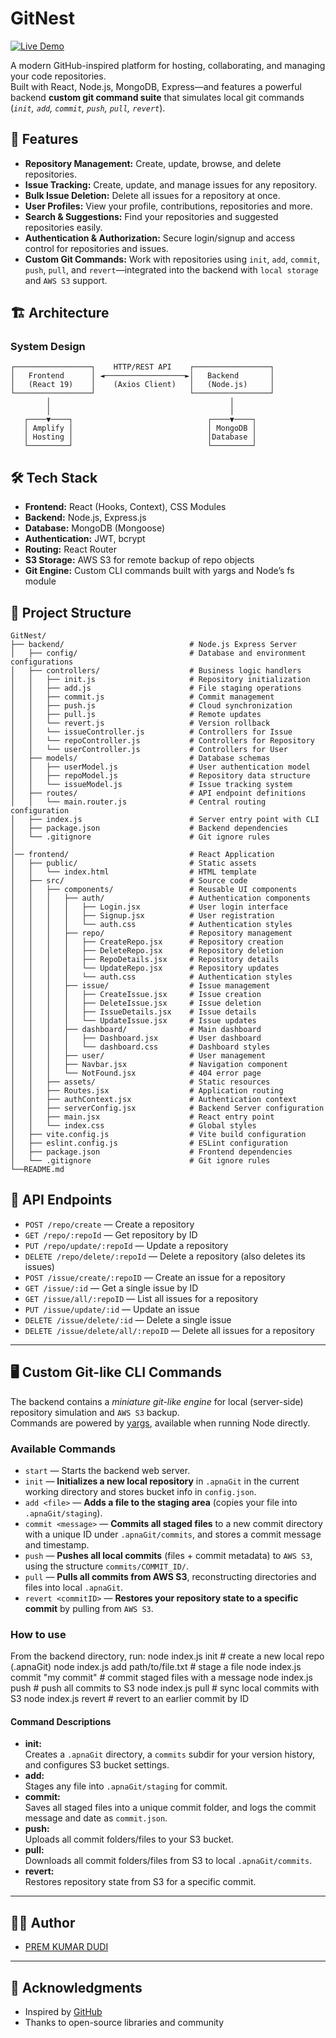 # GitNest

[![Live Demo](https://img.shields.io/badge/Live-Demo-success)](https://main.dq1ol2kvxe1w3.amplifyapp.com/)

A modern GitHub-inspired platform for hosting, collaborating, and managing your code repositories.  
Built with React, Node.js, MongoDB, Express—and features a powerful backend **custom git command suite** that simulates local git commands (_`init`, `add`, `commit`, `push`, `pull`, `revert`_).

## 🚀 Features

- **Repository Management:** Create, update, browse, and delete repositories.
- **Issue Tracking:** Create, update, and manage issues for any repository.
- **Bulk Issue Deletion:** Delete all issues for a repository at once.
- **User Profiles:** View your profile, contributions, repositories and more.
- **Search & Suggestions:** Find your repositories and suggested repositories easily.
- **Authentication & Authorization:** Secure login/signup and access control for repositories and issues.
- **Custom Git Commands:** Work with repositories using `init`, `add`, `commit`, `push`, `pull`, and `revert`—integrated into the backend with
  `local storage` and `AWS S3` support.

## 🏗️ Architecture

### System Design

```
┌─────────────────┐    HTTP/REST API    ┌─────────────────┐
│   Frontend      │ ◄──────────────────►│   Backend       │
│   (React 19)    │    (Axios Client)   │   (Node.js)     │
└─────────────────┘                     └─────────────────┘
        │                                        │
        │                                        │
   ┌────▼────┐                              ┌────▼────┐
   │ Amplify │                              │ MongoDB │
   │ Hosting │                              │Database │
   └─────────┘                              └─────────┘
```

## 🛠️ Tech Stack

- **Frontend:** React (Hooks, Context), CSS Modules
- **Backend:** Node.js, Express.js
- **Database:** MongoDB (Mongoose)
- **Authentication:** JWT, bcrypt
- **Routing:** React Router
- **S3 Storage:** AWS S3 for remote backup of repo objects
- **Git Engine:** Custom CLI commands built with yargs and Node’s fs module

## 📁 Project Structure

```
GitNest/
├── backend/                            # Node.js Express Server
│   ├── config/                         # Database and environment configurations
│   ├── controllers/                    # Business logic handlers
│   │   ├── init.js                     # Repository initialization
│   │   ├── add.js                      # File staging operations
│   │   ├── commit.js                   # Commit management
│   │   ├── push.js                     # Cloud synchronization
│   │   ├── pull.js                     # Remote updates
│   │   └── revert.js                   # Version rollback
│   │   └── issueController.js          # Controllers for Issue
│   │   └── repoController.js           # Controllers for Repository
│   │   └── userController.js           # Controllers for User
│   ├── models/                         # Database schemas
│   │   ├── userModel.js                # User authentication model
│   │   ├── repoModel.js                # Repository data structure
│   │   └── issueModel.js               # Issue tracking system
│   ├── routes/                         # API endpoint definitions
│   │   └── main.router.js              # Central routing configuration
│   ├── index.js                        # Server entry point with CLI
│   ├── package.json                    # Backend dependencies
│   └── .gitignore                      # Git ignore rules
│
│── frontend/                           # React Application
│   ├── public/                         # Static assets
│   │   └── index.html                  # HTML template
│   ├── src/                            # Source code
│   │   ├── components/                 # Reusable UI components
│   │   │   ├── auth/                   # Authentication components
│   │   │   │   ├── Login.jsx           # User login interface
│   │   │   │   ├── Signup.jsx          # User registration
│   │   │   │   └── auth.css            # Authentication styles
│   │   │   ├── repo/                   # Repository management
│   │   │   │   ├── CreateRepo.jsx      # Repository creation
│   │   │   │   ├── DeleteRepo.jsx      # Repository deletion
│   │   │   │   ├── RepoDetails.jsx     # Repository details
│   │   │   │   └── UpdateRepo.jsx      # Repository updates
│   │   │   │   └── auth.css            # Authentication styles
│   │   │   ├── issue/                  # Issue management
│   │   │   │   ├── CreateIssue.jsx     # Issue creation
│   │   │   │   ├── DeleteIssue.jsx     # Issue deletion
│   │   │   │   ├── IssueDetails.jsx    # Issue details
│   │   │   │   └── UpdateIssue.jsx     # Issue updates
│   │   │   ├── dashboard/              # Main dashboard
│   │   │   │   ├── Dashboard.jsx       # User dashboard
│   │   │   │   └── dashboard.css       # Dashboard styles
│   │   │   ├── user/                   # User management
│   │   │   ├── Navbar.jsx              # Navigation component
│   │   │   └── NotFound.jsx            # 404 error page
│   │   ├── assets/                     # Static resources
│   │   ├── Routes.jsx                  # Application routing
│   │   ├── authContext.jsx             # Authentication context
│   │   ├── serverConfig.jsx            # Backend Server configuration
│   │   ├── main.jsx                    # React entry point
│   │   └── index.css                   # Global styles
│   ├── vite.config.js                  # Vite build configuration
│   ├── eslint.config.js                # ESLint configuration
│   ├── package.json                    # Frontend dependencies
│   └── .gitignore                      # Git ignore rules
└──README.md
```

## 📄 API Endpoints

- `POST /repo/create` — Create a repository
- `GET /repo/:repoId` — Get repository by ID
- `PUT /repo/update/:repoId` — Update a repository
- `DELETE /repo/delete/:repoId` — Delete a repository (also deletes its issues)
- `POST /issue/create/:repoID` — Create an issue for a repository
- `GET /issue/:id` — Get a single issue by ID
- `GET /issue/all/:repoID` — List all issues for a repository
- `PUT /issue/update/:id` — Update an issue
- `DELETE /issue/delete/:id` — Delete a single issue
- `DELETE /issue/delete/all/:repoID` — Delete all issues for a repository

---

## 🖥 Custom Git-like CLI Commands

The backend contains a _miniature git-like engine_ for local (server-side) repository simulation and `AWS S3` backup.  
Commands are powered by [yargs](https://github.com/yargs/yargs), available when running Node directly.

### **Available Commands**

- `start` — Starts the backend web server.
- `init` — **Initializes a new local repository** in `.apnaGit` in the current working directory and stores bucket info in `config.json`.
- `add <file>` — **Adds a file to the staging area** (copies your file into `.apnaGit/staging`).
- `commit <message>` — **Commits all staged files** to a new commit directory with a unique ID under `.apnaGit/commits`, and stores a commit message and timestamp.
- `push` — **Pushes all local commits** (files + commit metadata) to `AWS S3`, using the structure `commits/COMMIT_ID/`.
- `pull` — **Pulls all commits from AWS S3**, reconstructing directories and files into local `.apnaGit`.
- `revert <commitID>` — **Restores your repository state to a specific commit** by pulling from `AWS S3`.

### **How to use**

From the backend directory, run:
node index.js init # create a new local repo (.apnaGit)
node index.js add path/to/file.txt # stage a file
node index.js commit "my commit" # commit staged files with a message
node index.js push # push all commits to S3
node index.js pull # sync local commits with S3
node index.js revert <commitID> # revert to an earlier commit by ID

#### **Command Descriptions**

- **init:**  
  Creates a `.apnaGit` directory, a `commits` subdir for your version history, and configures S3 bucket settings.
- **add:**  
  Stages any file into `.apnaGit/staging` for commit.
- **commit:**  
  Saves all staged files into a unique commit folder, and logs the commit message and date as `commit.json`.
- **push:**  
  Uploads all commit folders/files to your S3 bucket.
- **pull:**  
  Downloads all commit folders/files from S3 to local `.apnaGit/commits`.
- **revert:**  
  Restores repository state from S3 for a specific commit.

---

## 👩‍💻 Author

- [PREM KUMAR DUDI](https://github.com/PREMKUMARDUDI)

---

## 🙏 Acknowledgments

- Inspired by [GitHub](https://github.com)
- Thanks to open-source libraries and community
